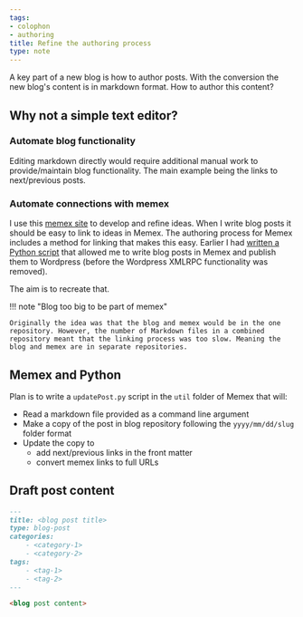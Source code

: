 ```yaml
---
tags:
- colophon
- authoring
title: Refine the authoring process
type: note
---
```

A key part of a new blog is how to author posts. With the conversion the new blog's content is in markdown format. How to author this content?

## Why not a simple text editor?

### Automate blog functionality 

Editing markdown directly would require additional manual work to provide/maintain blog functionality. The main example being the links to next/previous posts.

### Automate connections with memex

I use this [memex site](https://djon.es/memex) to develop and refine ideas. When I write blog posts it should be easy to link to ideas in Memex. The authoring process for Memex includes a method for linking that makes this easy. Earlier I had [written a Python script](https://djon.es/blog/2020/07/07/getting-started-with-memex/#python-python-wordpress-xmlrpc) that allowed me to write blog posts in Memex and publish them to Wordpress (before the Wordpress XMLRPC functionality was removed).

The aim is to recreate that.

!!! note "Blog too big to be part of memex"

    Originally the idea was that the blog and memex would be in the one repository. However, the number of Markdown files in a combined repository meant that the linking process was too slow. Meaning the blog and memex are in separate repositories.

## Memex and Python

Plan is to write a `updatePost.py` script in the `util` folder of Memex that will:

- Read a markdown file provided as a command line argument
- Make a copy of the post in blog repository following the `yyyy/mm/dd/slug` folder format
- Update the copy to
    - add next/previous links in the front matter
    - convert memex links to full URLs

## Draft post content

```markdown
---
title: <blog post title>
type: blog-post
categories:
    - <category-1>
    - <category-2>
tags:
    - <tag-1>
    - <tag-2>
---

<blog post content>

```